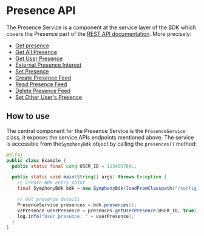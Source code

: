 # Presence API

The Presence Service is a component at the service layer of the BDK which covers the Presence part of the [REST API documentation](https://developers.symphony.com/restapi/reference).
More precisely:
* [Get presence](https://developers.symphony.com/restapi/reference#get-presence)
* [Get All Presence](https://developers.symphony.com/restapi/reference#get-all-presence)
* [Get User Presence](https://developers.symphony.com/restapi/reference#user-presence-v3)
* [External Presence Interest](https://developers.symphony.com/restapi/reference#register-user-presence-interest)
* [Set Presence](https://developers.symphony.com/restapi/reference#set-presence)
* [Create Presence Feed](https://developers.symphony.com/restapi/reference#create-presence-feed)
* [Read Presence Feed](https://developers.symphony.com/restapi/reference#read-presence-feed)
* [Delete Presence Feed](https://developers.symphony.com/restapi/reference#delete-presence-feed)
* [Set Other User's Presence](https://developers.symphony.com/restapi/reference#set-user-presence)


## How to use
The central component for the Presence Service is the `PresenceService` class, it exposes the service APIs endpoints mentioned above.
The service is accessible from the`SymphonyBdk` object by calling the `presences()` method:

```java
@Slf4j
public class Example {
  public static final Long USER_ID = 123456789L;

  public static void main(String[] args) throws Exception {
    // Create BDK entry point
    final SymphonyBdk bdk = new SymphonyBdk(loadFromClasspath("/config.yaml"));

    // Get presence details
    PresenceService presences = bdk.presences();
    V2Presence userPresence = presences.getUserPresence(USER_ID, true);
    log.info("User presence: " + userPresence);
  }
}
```
